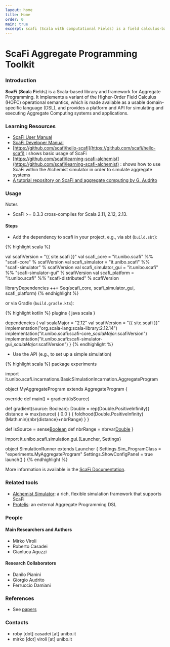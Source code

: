 ```yaml
---
layout: home
title: Home
order: 0
main: true
excerpt: scafi (Scala with computational Fields) is a field calculus-based DSL and toolkit for Aggregate Programming, providing support for globally describing and executing self-organising, collective adaptive systems made of a networked set of logical situated devices.
---
```


# ScaFi Aggregate Programming Toolkit #


### Introduction ###

**ScaFi** (**Sca**la **Fi**elds) is a Scala-based library and framework for Aggregate Programming.
It implements a variant of the Higher-Order Field Calculus (HOFC) operational semantics,
which is made available as a usable domain-specific language (DSL),
and provides a platform and API for simulating and executing Aggregate Computing systems and applications.

### Learning Resources

- [ScaFi User Manual](/docs/#scafi-user-manual)
- [ScaFi Developer Manual](/docs/#scafi-developer-manual)
- [https://github.com/scafi/hello-scafi](https://github.com/scafi/hello-scafi) : shows basic usage of ScaFi
- [https://github.com/scafi/learning-scafi-alchemist](https://github.com/scafi/learning-scafi-alchemist) : shows how to use ScaFi within the Alchemist simulator in order to simulate aggregate systems
- [A tutorial repository on ScaFi and aggregate computing by G. Audrito](https://bitbucket.org/gaudrito/alchemist-example)

### Usage ###

<!-- **NOTE:** the following examples and instructions may not be up-to-date; please refer to the `demos` module in the project repository for up-to-date information. -->

Notes

- ScaFi >= 0.3.3 cross-compiles for Scala 2.11, 2.12, 2.13.

<!-- - Before ScaFi 0.3.3, the group ID `it.unibo.apice.scafiteam` was used instead of the current **`it.unibo.scafi`** -->

#### Steps

* Add the dependency to scafi in your project, e.g., via sbt (`build.sbt`):

{% highlight scala %}

val scafiVersion = "{{ site.scafi }}"
val scafi_core  = "it.unibo.scafi" %% "scafi-core"  % scafiVersion
val scafi_simulator  = "it.unibo.scafi" %% "scafi-simulator"  % scafiVersion
val scafi_simulator_gui  = "it.unibo.scafi" %% "scafi-simulator-gui"  % scafiVersion
val scafi_platform = "it.unibo.scafi" %% "scafi-distributed"  % scafiVersion

libraryDependencies ++= Seq(scafi_core, scafi_simulator_gui, scafi_platform)
{% endhighlight %}

or via Gradle (`build.gradle.kts`):

{% highlight kotlin %}
plugins {
    java
    scala
}

dependencies {
    val scalaMajor = "2.12"
    val scafiVersion = "{{ site.scafi }}"
    implementation("org.scala-lang:scala-library:2.12.14")
    implementation("it.unibo.scafi:scafi-core_$scalaMajor:$scafiVersion")
    implementation("it.unibo.scafi:scafi-simulator-gui_$scalaMajor:$scafiVersion")
}
{% endhighlight %}
<!--
// the following may be needed when running using Java 11
tasks.withType<ScalaCompile> {
    sourceCompatibility = "1.8"
    targetCompatibility = "1.8"
}
-->

* Use the API (e.g., to set up a simple simulation)


{% highlight scala %}
package experiments

import it.unibo.scafi.incarnations.BasicSimulationIncarnation.AggregateProgram

object MyAggregateProgram extends AggregateProgram {

  override def main() = gradient(isSource)

  def gradient(source: Boolean): Double =
    rep(Double.PositiveInfinity){ distance =>
      mux(source) { 0.0 } {
        foldhood(Double.PositiveInfinity)(Math.min)(nbr{distance}+nbrRange)
      }
    }

  def isSource = sense[Boolean]("source")
  def nbrRange = nbrvar[Double](NBR_RANGE_NAME)
}

import it.unibo.scafi.simulation.gui.{Launcher, Settings}

object SimulationRunner extends Launcher {
  Settings.Sim_ProgramClass = "experiments.MyAggregateProgram"
  Settings.ShowConfigPanel = true
  launch()
}
{% endhighlight %}

More information is available in the [ScaFi Documentation](/docs/).


### Related tools

- [Alchemist Simulator](http://alchemistsimulator.github.io/): a rich, flexible simulation framework that supports ScaFi
- [Protelis](https://protelis.github.io/): an external Aggregate Programming DSL

### People

#### Main Researchers and Authors ###

* Mirko Viroli
* Roberto Casadei
* Gianluca Aguzzi

#### Research Collaborators ###

* Danilo Pianini
* Giorgio Audrito
* Ferruccio Damiani

### References ###

* See [papers](/papers/)

### Contacts ###

* roby [dot] casadei [at] unibo.it
* mirko [dot] viroli [at] unibo.it
